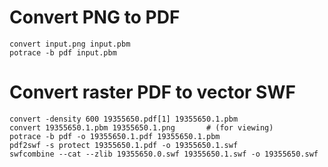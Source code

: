 # Convert PNG to PDF

    convert input.png input.pbm
    potrace -b pdf input.pbm

# Convert raster PDF to vector SWF

    convert -density 600 19355650.pdf[1] 19355650.1.pbm
    convert 19355650.1.pbm 19355650.1.png       # (for viewing)
    potrace -b pdf -o 19355650.1.pdf 19355650.1.pbm
    pdf2swf -s protect 19355650.1.pdf -o 19355650.1.swf
    swfcombine --cat --zlib 19355650.0.swf 19355650.1.swf -o 19355650.swf
